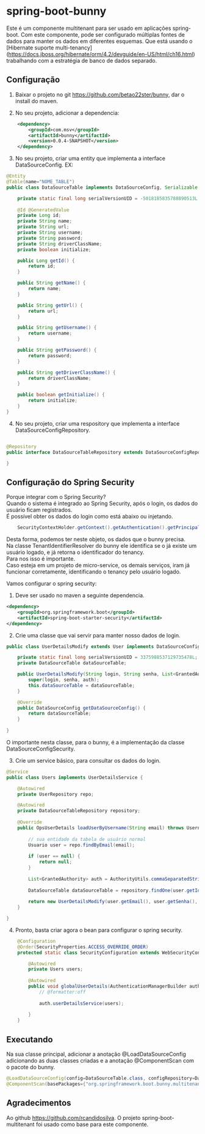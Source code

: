 # spring-boot-bunny
Este é um componente multitenant para ser usado em aplicações spring-boot.
Com este componente, pode ser configurado múltiplas fontes de dados para manter os dados em diferentes esquemas.
Que está usando o [Hibernate suporte multi-tenancy] (https://docs.jboss.org/hibernate/orm/4.2/devguide/en-US/html/ch16.html) trabalhando com a estratégia de banco de dados separado.

## Configuração
1) Baixar o projeto no git https://github.com/betao22ster/bunny, dar o install do maven.

2) No seu projeto, adicionar a dependencia:

```xml
	<dependency>
		<groupId>com.msv</groupId>
		<artifactId>bunny</artifactId>
		<version>0.0.4-SNAPSHOT</version>
	</dependency>
```
		
3) No seu projeto, criar uma entity que implementa a interface DataSourceConfig.
EX:

```java
@Entity
@Table(name="NOME_TABLE")
public class DataSourceTable implements DataSourceConfig, Serializable {

	private static final long serialVersionUID = -5018185835788890513L;
	
	@Id @GeneratedValue
    private Long id;
    private String name;
    private String url;
    private String username;
    private String password;
    private String driverClassName;
    private boolean initialize;

    public Long getId() {
        return id;
    }

    public String getName() {
        return name;
    }

    public String getUrl() {
        return url;
    }

    public String getUsername() {
        return username;
    }

    public String getPassword() {
        return password;
    }

    public String getDriverClassName() {
        return driverClassName;
    }

    public boolean getInitialize() {
        return initialize;
    }
}
```

4) No seu projeto, criar uma respository que implementa a interface DataSourceConfigRepository.

```java

@Repository
public interface DataSourceTableRepository extends DataSourceConfigRepository<DataSourceTable>, JpaRepository<DataSourceTable, Long> {

}

```

## Configuração do Spring Security
Porque integrar com o Spring Security?<br>
Quando o sistema é integrado ao Spring Security, após o login, os dados do usuário ficam registrados.<br> 
É possível obter os dados do login como está abaixo ou injetando.<br>

```java
	SecurityContextHolder.getContext().getAuthentication().getPrincipal();
```

Desta forma, podemos ter neste objeto, os dados que o bunny precisa.<br>
Na classe TenantIdentifierResolver do bunny ele identifica se o já existe um usuário logado, e já retorna o identificador do tenancy.<br>
Para nos isso é importante. 
<br>
Caso esteja em um projeto de micro-service, os demais serviços, iram já funcionar corretamente, identificando o tenancy pelo usuário logado.<br>

Vamos configurar o spring security:
1) Deve ser usado no maven a seguinte dependencia.

```xml
<dependency>
	<groupId>org.springframework.boot</groupId>
	<artifactId>spring-boot-starter-security</artifactId>
</dependency>
```

2) Crie uma classe que vai servir para manter nosso dados de login.

```java
public class UserDetailsModify extends User implements DataSourceConfigSecurity {

	private static final long serialVersionUID = 3375988537129735478L;
	private DataSourceTable dataSourceTable;

	public UserDetailsModify(String login, String senha, List<GrantedAuthority> auth, DataSourceTable dataSourceTable) {
		super(login, senha, auth);
		this.dataSourceTable = dataSourceTable;
	}

	@Override
	public DataSourceConfig getDataSourceConfig() {
		return dataSourceTable;
	}
	
}
```

O importante nesta classe, para o bunny, é a implementação da classe DataSourceConfigSecurity.

3) Crie um service básico, para consultar os dados do login.

```java
@Service
public class Users implements UserDetailsService {

	@Autowired
	private UserRepository repo;

	@Autowired
	private DataSourceTableRepository repository;
	
	@Override
	public OpsUserDetails loadUserByUsername(String email) throws UsernameNotFoundException {
		
		// sua entidade da tabela de usuário normal
		Usuario user = repo.findByEmail(email);
		
		if (user == null) {
			return null;
		}
		
		List<GrantedAuthority> auth = AuthorityUtils.commaSeparatedStringToAuthorityList("ROLE_USER");
		
		DataSourceTable dataSourceTable = repository.findOne(user.getId());
		
		return new UserDetailsModify(user.getEmail(), user.getSenha(), auth, dataSourceTable);
	}

}
```

4) Pronto, basta criar agora o bean para configurar o spring security.

```java
	@Configuration
	@Order(SecurityProperties.ACCESS_OVERRIDE_ORDER)
	protected static class SecurityConfiguration extends WebSecurityConfigurerAdapter {

		@Autowired
		private Users users;		
		
		@Autowired
		public void globalUserDetails(AuthenticationManagerBuilder auth) throws Exception {
			// @formatter:off	
			
			auth.userDetailsService(users);
			
		}
	}
```

## Executando 
Na sua classe principal, adicionar a anotação @LoadDataSourceConfig adicionando as duas classes criadas e a anotação @ComponentScan com o pacote do bunny.

```java
@LoadDataSourceConfig(config=DataSourceTable.class, configRepository=DataSourceTableRepository.class)
@ComponentScan(basePackages={"org.springframework.boot.bunny.multitenant"})
```


## Agradecimentos

Ao github https://github.com/rcandidosilva. 
O projeto spring-boot-multitenant foi usado como base para este componente.






